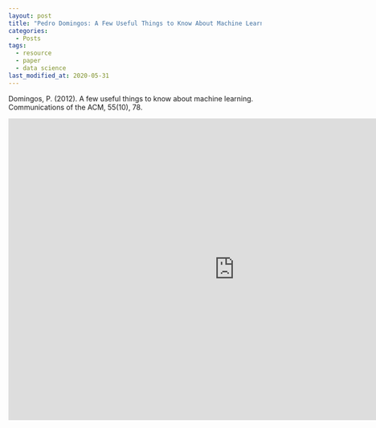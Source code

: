 ```yaml
---
layout: post
title: "Pedro Domingos: A Few Useful Things to Know About Machine Learning"
categories:
  - Posts
tags:
  - resource
  - paper
  - data science
last_modified_at: 2020-05-31
---
```


Domingos, P. (2012). A few useful things to know about machine learning. Communications of the ACM, 55(10), 78.

<embed src="https://homes.cs.washington.edu/~pedrod/papers/cacm12.pdf" width="900" height="600" type="application/pdf"/>

